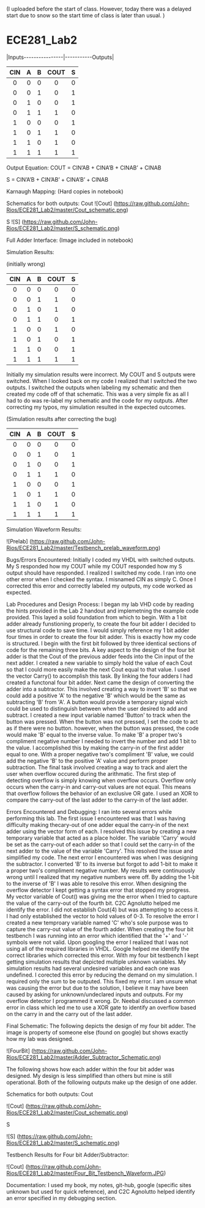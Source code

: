 (I uploaded before the start of class. However, today there was a delayed start due to snow so the start time of class is later than usual. )


ECE281_Lab2
===========
|Inputs----------------|-----------Outputs|

|CIN | A | B | COUT | S |
|:-:|:-:|:-:|:-:|:-:|
| 0 |	0	| 0 |	0	| 0 |
| 0	| 0	| 1	| 0	| 1 |
| 0	| 1	| 0	| 0	| 1 |
| 0	| 1	| 1	| 1	| 0 |
| 1	| 0	| 0	| 0	| 1 | 
| 1	| 0	| 1	| 1	| 0 |
| 1 | 1	| 0	| 1	| 0 |
| 1 | 1 | 1 | 1 | 1 |

Output Equation:
COUT = CIN’AB + CINA’B + CINAB’ + CINAB

S = CIN’A’B + CIN’AB’ + CINA’B’ + CINAB

Karnaugh Mapping:
(Hard copies in notebook)

Schematics for both outputs:
Cout
![Cout] (https://raw.github.com/John-Rios/ECE281_Lab2/master/Cout_schematic.png)

S
![S] (https://raw.github.com/John-Rios/ECE281_Lab2/master/S_schematic.png)

Full Adder Interface:
(Image included in notebook)

Simulation Results:

(initially wrong)

|CIN | A | B | COUT | S |
|:-:|:-:|:-:|:-:|:-:|
| 0 |	0	| 0 |	0	| 0 |
| 0	| 0	| 1	| 1	| 0 |
| 0	| 1	| 0	| 1	| 0 |
| 0	| 1	| 1	| 0	| 1 |
| 1	| 0	| 0	| 1	| 0 | 
| 1	| 0	| 1	| 0	| 1 |
| 1 | 1	| 0	| 0	| 1 |
| 1 | 1 | 1 | 1 | 1 |

Initially my simulation results were incorrect. My COUT and S outputs were switched. When I looked back on my code I realized that I switched the two outputs. I switched the outputs when labeling my schematic and then created my code off of that schematic. This was a very simple fix as all I had to do was re-label my schematic and the code for my outputs. After correcting my typos, my simulation resulted in the expected outcomes. 

(Simulation results after correcting the bug)

|CIN | A | B | COUT | S |
|:-:|:-:|:-:|:-:|:-:|
| 0 |	0	| 0 |	0	| 0 |
| 0	| 0	| 1	| 0	| 1 |
| 0	| 1	| 0	| 0	| 1 |
| 0	| 1	| 1	| 1	| 0 |
| 1	| 0	| 0	| 0	| 1 | 
| 1	| 0	| 1	| 1	| 0 |
| 1 | 1	| 0	| 1	| 0 |
| 1 | 1 | 1 | 1 | 1 |

Simulation Waveform Results:

![Prelab] (https://raw.github.com/John-Rios/ECE281_Lab2/master/Testbench_prelab_waveform.png)


Bugs/Errors Encountered:
	Initially I coded my VHDL with switched outputs. My S responded how my COUT while my COUT responded how my S output should have responded. I realized I switched my code. I ran into one other error when I checked the syntax. I misnamed CIN as simply C. Once I corrected this error and correctly labeled my outputs, my code worked as expected. 
	

Lab Procedures and Design Process:
	I began my lab VHD code by reading the hints provided in the Lab 2 handout and implemetning the example code provided. This layed a solid foundation from which to begin. With a 1 bit adder already funstioning properly, to create the four bit adder I decided to use structural code to save time. I would simply reference my 1 bit adder four times in order to create the four bit adder. This is exactly how my code is structured. I begin with the first bit followed by three identical sections of code for the remaining three bits. A key aspect to the design of the four bit adder is that the Cout of the previous adder feeds into the Cin input of the next adder. I created a new variable to simply hold the value of each Cout so that I could more easily make the next Cout equal to that value. I used the vector Carry() to accomplish this task. By linking the four adders I had created a functonal four bit adder.
	Next came the design of converting the adder into a subtractor. This involved creating a way to invert 'B' so that we could add a positive 'A' to the negative 'B' which would be the same as subtracting 'B' from 'A'. A button would provide a temporary signal wich could be used to distinguish between when the user desired to add and subtract. I created a new input variable named 'Button' to track when the button was pressed. When the button was not pressed, I set the code to act as if there were no button. however, when the button was pressed, the code would make 'B' equal to the inverse value. To make 'B' a proper two's compliment negative number I needed to invert the number and add 1 bit to the value. I accomplished this by making the carry-in of the first adder equal to one. With a proper negative two's compliment 'B' value, we could add the negative 'B' to the positive 'A' value and perform proper subtraction.
	The final task involved creating a way to track and alert the user when overflow occured during the arithmatic. The first step of detecting overflow is simply knowing when overflow occurs. Overflow only occurs when the carry-in and carry-out values are not equal. This means that overflow follows the behavior of an exclusive OR gate. I used an XOR to compare the carry-out of the last adder to the carry-in of the last adder. 
	
Errors Encountered and Debugging:
	I ran into several errors while performing this lab. The first issue I encountered was that I was having difficulty  making thecary-out of one adder equal the carry-in of the next adder using the vector form of each. I resolved this issue by creating a new temporary variable that acted as a place holder. The variable 'Carry' would be set as the carry-out of each adder so that I could set the carry-in of the next adder to the value of the variable 'Carry'. This resolved the issue and simplified my code.
	The next error I encountered was when I was designing the subtractor. I converted 'B' to its inverse but forgot to add 1-bit to make it a proper two's compliment negative number. My results were continuously wrong until I realized that my negative numbers were off. By adding the 1-bit to the inverse of 'B' I was able to resolve this error.
	When designing the overflow detector I kept getting a syntax error that stopped my progress. My vector variable of Cout() was giving me the error when I tried to capture the value of the carry-out of the fourth bit. C2C Agnolutto helped me identify the error. I did not establish Cout(4) but was attempting to access it. I had only established the vector to hold values of 0-3. To resolve the error I created a new temproary variable named 'C' who's sole purpose was to capture the carry-out value of the fourth adder.
	When creating the four bit testbench I was running into an error which identified that the '+' and '-' symbols were not valid. Upon googling the error I realized that I was not using all of the required libraries in VHDL. Google helped me identify the correct libraries which corrected this error.
	With my four bit testbench I kept getting simulation results that depicted multiple unknown variables. My simulation results had several undesired variables and each one was undefined. I corected this error by reducing the demand on my simulation. I required only the sum to be outputed. This fixed my error. I am unsure what was causing the error but due to the solution, I believe it may have been caused by asking for unknown/undeclared inputs and outputs. 
	For my overflow detector I programmed it wrong. Dr. Neebal discussed a common error in class which led me to use a XOR gate to identify an overflow based on the carry in and the carry out of the last adder. 
	

Final Schematic:
	The following depicts the design of my four bit adder. The image is property of someone else (found on google) but shows exactly how my lab was designed. 
	
![FourBit] (https://raw.github.com/John-Rios/ECE281_Lab2/master/Adder_Subtractor_Schematic.png)
	
The following shows how each adder within the four bit adder was designed. My design is less simplified than others but mine is still operational. Both of the following outputs make up the design of one adder.
	
Schematics for both outputs:
Cout

![Cout] (https://raw.github.com/John-Rios/ECE281_Lab2/master/Cout_schematic.png)

S

![S] (https://raw.github.com/John-Rios/ECE281_Lab2/master/S_schematic.png)

Testbench Results for Four bit Adder/Subtractor:

![Cout] (https://raw.github.com/John-Rios/ECE281_Lab2/master/Four_Bit_Testbench_Waveform.JPG)

Documentation:
	I used my book, my notes, git-hub, google (specific sites unknown but used for quick reference), and C2C Agnolutto helped identify an error specified in my debugging section. 

